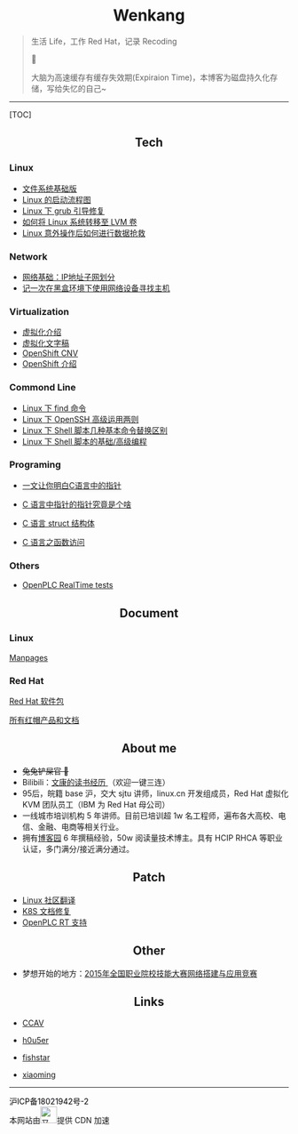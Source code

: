 # <center>Wenkang</center>

> 生活 Life，工作 Red Hat，记录 Recoding 
>
>  🐰
>
> 大脑为高速缓存有缓存失效期(Expiraion Time)，本博客为磁盘持久化存储，写给失忆的自己~

------------

[TOC]

## <center>Tech</center>

### Linux

- [文件系统基础版](https://www.cnblogs.com/itxdm/p/filesystem_base_version.html)
- [Linux 的启动流程图](http://pic.jiwenkang.com/typora/202208281647545.png)
- [Linux 下 grub 引导修复](http://pic.jiwenkang.com/typora/202208221147727.png)
- [如何将 Linux 系统转移至 LVM 卷](https://linux.cn/article-7718-1.html)
- [Linux 意外操作后如何进行数据抢救](https://www.cnblogs.com/itxdm/p/linuxdate_recover.html)

### Network

- [网络基础：IP地址子网划分](https://www.cnblogs.com/itxdm/p/6087727.html)
- [记一次在黑盒环境下使用网络设备寻找主机](https://www.cnblogs.com/itxdm/p/Remember_to_use_a_network_device_to_find_a_host_in_a_black_box_environment.html)

### Virtualization

- [虚拟化介绍](https://www.bilibili.com/video/BV12G411p7JW)
- [虚拟化文字稿](https://cdn.jiwenkang.com/QEMU.html)
- [OpenShift CNV](https://www.bilibili.com/video/BV1cd4y1D7MW)
- [OpenShift 介绍](https://www.bilibili.com/video/BV1TV4y1u7hg/)

### Commond Line

- [Linux 下 find 命令](https://www.cnblogs.com/itxdm/p/5936907.html)
- [Linux 下 OpenSSH 高级运用两则](https://linux.cn/article-7475-1.html)
- [Linux 下 Shell 脚本几种基本命令替换区别](https://www.cnblogs.com/itxdm/p/something_of_shellscirpt.html)
- [Linux 下 Shell 脚本的基础/高级编程](https://cdn.jiwenkang.com/BashShell/index.html)


### Programing

- [一文让你明白C语言中的指针 ](https://www.cnblogs.com/itxdm/p/c_pointer2.html)

- [C 语言中指针的指针究竟是个啥](https://www.cnblogs.com/itxdm/p/c_pointer_of_pointer.html)
- [C 语言 struct 结构体](https://www.cnblogs.com/itxdm/p/C_language_struct_structure.html)

- [C 语言之函数访问 ](https://www.cnblogs.com/itxdm/p/c_visiting_from_function.html)
### Others

- [OpenPLC RealTime tests](https://www.bilibili.com/video/BV1eT411C7qA/)




## <center>Document</center>

### Linux
[Manpages](https://man.cx/)

### Red Hat
[Red Hat 软件包](https://access.redhat.com/downloads/content/package-browser)

[所有红帽产品和文档](https://access.redhat.com/products/)



## <center>About me</center>

- ~~兔兔铲屎官 🐰~~
- Bilibili：[文康的读书经历 ](https://www.bilibili.com/video/BV1iR4y1c7o4)（欢迎一键三连）
- 95后，皖籍 base 沪，交大 sjtu 讲师，linux.cn 开发组成员，Red Hat 虚拟化 KVM 团队员工（IBM 为 Red Hat 母公司）
- 一线城市培训机构 5 年讲师。目前已培训超 1w 名工程师，遍布各大高校、电信、金融、电商等相关行业。
- 拥有[博客园](https://www.cnblogs.com/itxdm) 6 年撰稿经验，50w 阅读量技术博主。具有 HCIP RHCA 等职业认证，多门满分/接近满分通过。



## <center>Patch</center>

- [Linux 社区翻译](https://github.com/LCTT/TranslateProject/pull/4084)
- [K8S 文档修复](https://github.com/ovn-org/ovn-kubernetes/commit/8c149e5ecbf49d96f2dc95af4d5fdad3f74b18df)
- [OpenPLC RT 支持](https://github.com/thiagoralves/OpenPLC_v3/pull/201)



## <center>Other</center>

- 梦想开始的地方：[2015年全国职业院校技能大赛网络搭建与应用竞赛](guosai/国赛-compressed.pdf)



## <center>Links</center>

- [CCAV](https://ccav.me/)

- [h0u5er](https://www.h0u5er.com/)

- [fishstar](https://www.ssout.top/)

- [xiaoming](https://www.gaoxinming.com/)

- - ------

<div>
        <a class="banquan" style="color:#000; text-decoration:none;" href="https://beian.miit.gov.cn/#/Integrated/index" target="_blank">沪ICP备18021942号-2</a>
        <div class="footer-support"><span>本网站由</span><a class="footer-support-logo" href="https://www.upyun.com/?utm_source=lianmeng&amp;utm_medium=referral" target="blank" title="又拍云"><img height="30" src="https://cdn.yunyoujun.cn/img/logo/upyun-logo.png" alt="又拍云"></a><span>提供 CDN 加速</span></div>
